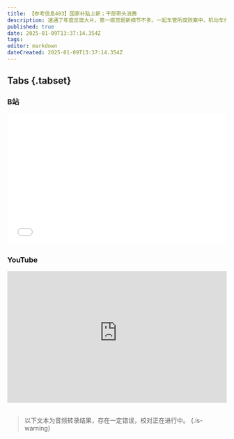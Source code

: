 ```yaml
---
title: 【参考信息403】国家补贴上新；干部带头消费
description: 速通了年度反腐大片，第一感觉是新细节不多。一起车管所腐败案中，机动车代办员总结说：说你行你就行，不行也行；说你不行就不行，你行也不行。这句话道出不少问题的根源。国办要求纠正行政检查事项多、频次高、随意性大，任性检查、运动式检查、卸责式检查。不到一个月时间，三个二线城市发生企业单位用购物卡消费券体检卡抵工资事件。国家补贴范围扩大，手机平板智能手表手环纳入，有的地方还有游戏机。重庆荣昌区鼓励干部带头消费。
published: true
date: 2025-01-09T13:37:14.354Z
tags: 
editor: markdown
dateCreated: 2025-01-09T13:37:14.354Z
---
```


## Tabs {.tabset}
### B站
<div style="position: relative; padding: 30% 45%;">
<iframe style="position: absolute; width: 100%; height: 100%; left: 0; top: 0;" src="//player.bilibili.com/player.html?&bvid=BV1xvr6YiEyT&page=1&as_wide=1&high_quality=1&danmaku=1&autoplay=0" scrolling="no" border="0" frameborder="no" framespacing="0" allowfullscreen="true"></iframe>
</div>

### YouTube
<div style="position: relative; padding: 30% 45%;">
<iframe style="position: absolute; top: 0; left: 0; width: 100%; height: 100%;" src="https://www.youtube-nocookie.com/embed/YouTubeVID" title="YouTube video player" frameborder="0" allow="accelerometer; autoplay; clipboard-write; encrypted-media; gyroscope; picture-in-picture" allowfullscreen></iframe>
</div>

## 

> 以下文本为音频转录结果，存在一定错误，校对正在进行中。
{.is-warning}
